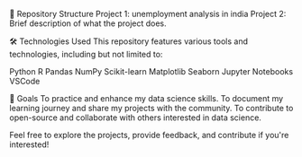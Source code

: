 📁 Repository Structure
Project 1: unemployment analysis in india
Project 2: Brief description of what the project does.

🛠 Technologies Used
This repository features various tools and technologies, including but not limited to:

Python
R
Pandas
NumPy
Scikit-learn
Matplotlib
Seaborn
Jupyter Notebooks
VSCode

🎯 Goals
To practice and enhance my data science skills.
To document my learning journey and share my projects with the community.
To contribute to open-source and collaborate with others interested in data science.

Feel free to explore the projects, provide feedback, and contribute if you're interested!
